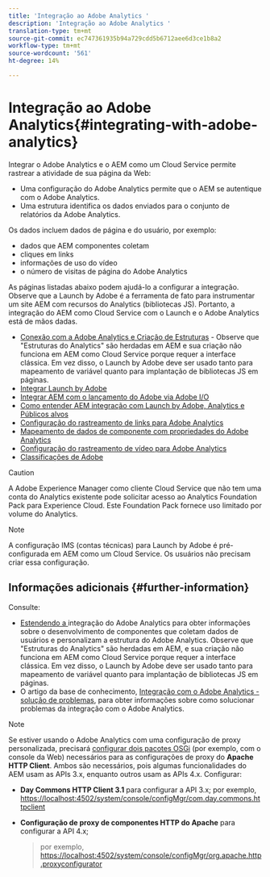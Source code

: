```yaml
---
title: 'Integração ao Adobe Analytics '
description: 'Integração ao Adobe Analytics '
translation-type: tm+mt
source-git-commit: ec747361935b94a729cdd5b6712aee6d3ce1b8a2
workflow-type: tm+mt
source-wordcount: '561'
ht-degree: 14%

---
```



# Integração ao Adobe Analytics{#integrating-with-adobe-analytics}

Integrar o Adobe Analytics e o AEM como um Cloud Service permite rastrear a atividade de sua página da Web:

* Uma configuração do Adobe Analytics permite que o AEM se autentique com o Adobe Analytics.
* Uma estrutura identifica os dados enviados para o conjunto de relatórios da Adobe Analytics.

Os dados incluem dados de página e do usuário, por exemplo:

* dados que AEM componentes coletam
* cliques em links
* informações de uso do vídeo
* o número de visitas de página do Adobe Analytics

As páginas listadas abaixo podem ajudá-lo a configurar a integração. Observe que a Launch by Adobe é a ferramenta de fato para instrumentar um site AEM com recursos do Analytics (bibliotecas JS). Portanto, a integração do AEM como Cloud Service com o Launch e o Adobe Analytics está de mãos dadas.

* [Conexão com a Adobe Analytics e Criação de Estruturas](https://docs.adobe.com/content/help/en/experience-manager-65/administering/integration/adobeanalytics-connect.html)  - Observe que &quot;Estruturas do Analytics&quot; são herdadas em AEM e sua criação não funciona em AEM como Cloud Service porque requer a interface clássica. Em vez disso, o Launch by Adobe deve ser usado tanto para mapeamento de variável quanto para implantação de bibliotecas JS em páginas.
* [Integrar Launch by Adobe](https://docs.adobe.com/content/help/en/experience-manager-learn/sites/integrations/adobe-launch-integration-tutorial-understand.html)
* [Integrar AEM com o lançamento do Adobe via Adobe I/O](https://helpx.adobe.com/experience-manager/using/aem_launch_adobeio_integration.html)
* [Como entender AEM integração com Launch by Adobe, Analytics e Públicos alvos](https://helpx.adobe.com/experience-manager/kt/integration/using/aem-launch-integration-tutorial-understand.html)
* [Configuração do rastreamento de links para Adobe Analytics](https://docs.adobe.com/content/help/en/experience-manager-65/administering/integration/adobeanalytics-link.html)
* [Mapeamento de dados de componente com propriedades do Adobe Analytics](https://docs.adobe.com/content/help/en/experience-manager-65/administering/integration/adobeanalytics-mapping.html)
* [Configuração do rastreamento de vídeo para Adobe Analytics](https://docs.adobe.com/content/help/en/experience-manager-65/administering/integration/adobeanalytics-video.html)
* [Classificações de Adobe](https://docs.adobe.com/content/help/en/experience-manager-65/administering/integration/adobeanalytics-classifications.html)

>[!CAUTION]
>
>A Adobe Experience Manager como cliente Cloud Service que não tem uma conta do Analytics existente pode solicitar acesso ao Analytics Foundation Pack para Experience Cloud.  Este Foundation Pack fornece uso limitado por volume do Analytics.

>[!NOTE]
>
>A configuração IMS (contas técnicas) para Launch by Adobe é pré-configurada em AEM como um Cloud Service. Os usuários não precisam criar essa configuração.

## Informações adicionais {#further-information}

Consulte:

* [Estendendo a ](https://docs.adobe.com/content/help/en/experience-manager-65/developing/extending-aem/extending-analytics/extending-analytics.html) integração do Adobe Analytics para obter informações sobre o desenvolvimento de componentes que coletam dados de usuários e personalizam a estrutura do Adobe Analytics. Observe que &quot;Estruturas do Analytics&quot; são herdadas em AEM, e sua criação não funciona em AEM como Cloud Service porque requer a interface clássica. Em vez disso, o Launch by Adobe deve ser usado tanto para mapeamento de variável quanto para implantação de bibliotecas JS em páginas.
* O artigo da base de conhecimento, [Integração com o Adobe Analytics - solução de problemas](https://helpx.adobe.com/experience-manager/kb/sitecatalystintegrationtroubleshooting.html), para obter informações sobre como solucionar problemas da integração com o Adobe Analytics.

>[!NOTE]
>
>Se estiver usando o Adobe Analytics com uma configuração de proxy personalizada, precisará [configurar dois pacotes OSGi](https://docs.adobe.com/content/help/en/experience-manager-65/deploying/configuring/configuring-osgi.html) (por exemplo, com o console da Web) necessários para as configurações de proxy do **Apache HTTP Client**. Ambos são necessários, pois algumas funcionalidades do AEM usam as APIs 3.x, enquanto outros usam as APIs 4.x. Configurar:
>
>* **Day Commons HTTP Client 3.1** para configurar a API 3.x;
   >  por exemplo, [https://localhost:4502/system/console/configMgr/com.day.commons.httpclient](https://localhost:4502/system/console/configMgr/com.day.commons.httpclient)
   >
   >
* **Configuração de proxy de componentes HTTP do Apache** para configurar a API 4.x;
   >  por exemplo, [https://localhost:4502/system/console/configMgr/org.apache.http.proxyconfigurator](https://localhost:4502/system/console/configMgr/org.apache.http.proxyconfigurator)

>


